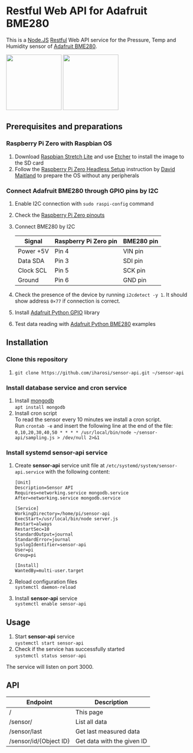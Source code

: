 # Restful Web API for Adafruit BME280

This is a [Node.JS](https://nodejs.org/) [Restful](https://en.wikipedia.org/wiki/Representational_state_transfer) Web API service for the Pressure, Temp and Humidity sensor of [Adafruit BME280]((https://www.adafruit.com/product/2652)).

[<img src="https://cdn-learn.adafruit.com/assets/assets/000/026/680/medium800/sensors_pinout.jpg" height="150">](https://www.adafruit.com/product/2652)
[<img src="https://www.raspberrypi.org/app/uploads/2017/05/Raspberry-Pi-Zero-1-1755x1080.jpg" height="150">](https://www.raspberrypi.org/products/raspberry-pi-zero/)

## Prerequisites and preparations

### Raspberry Pi Zero with Raspbian OS

1. Download [Raspbian Stretch Lite](https://www.raspberrypi.org/downloads/raspbian/) and use [Etcher](https://etcher.io) to install the image to the SD card
2. Follow the [Raspberry Pi Zero Headless Setup](https://davidmaitland.me/2015/12/raspberry-pi-zero-headless-setup/) instruction by [David Maitland](https://github.com/davidmaitland) to prepare the OS without any peripherals

### Connect Adafruit BME280 through GPIO pins by I2C

1. Enable I2C connection with `sudo raspi-config` command
2. Check the [Raspberry Pi Zero pinouts](http://pi4j.com/pins/model-zero-rev1.html)
3. Connect BME280 by I2C

	| Signal    | Raspberry Pi Zero pin | BME280 pin |
	|-----------|-----------------------|------------|
	| Power +5V |         Pin 4         |   VIN pin  |
	|  Data SDA |         Pin 3         |   SDI pin  |
	| Clock SCL |         Pin 5         |   SCK pin  |
	|   Ground  |         Pin 6         |   GND pin  |
4. Check the presence of the device by running `i2cdetect -y 1`. It should show address `0×77` if connection is correct.
5. Install [Adafruit Python GPIO](https://github.com/adafruit/Adafruit_Python_GPIO) library
6. Test data reading with [Adafruit Python BME280](https://github.com/adafruit/Adafruit_Python_BME280) examples

## Installation

### Clone this repository

1. `git clone https://github.com/iharosi/sensor-api.git ~/sensor-api`

### Install database service and cron service

1. Install [mongodb](https://www.mongodb.com)  
	`apt install mongodb`
2. Install cron script  
	To read the sensor every 10 minutes we install a cron script.  
	Run `crontab -e` and insert the following line at the end of the file:
`0,10,20,30,40,50 * * * * /usr/local/bin/node ~/sensor-api/sampling.js > /dev/null 2>&1`

### Install systemd sensor-api service

1. Create **sensor-api** service unit file at `/etc/systemd/system/sensor-api.service` with the following content:

	```
	[Unit]
	Description=Sensor API
	Requires=networking.service mongodb.service
	After=networking.service mongodb.service
	
	[Service]
	WorkingDirectory=/home/pi/sensor-api
	ExecStart=/usr/local/bin/node server.js
	Restart=always
	RestartSec=10
	StandardOutput=journal
	StandardError=journal
	SyslogIdentifier=sensor-api
	User=pi
	Group=pi
	
	[Install]
	WantedBy=multi-user.target
	```
2. Reload configuration files  
	`systemctl daemon-reload`
3. Install **sensor-api** service  
	`systemctl enable sensor-api`

## Usage

1. Start **sensor-api** service  
	`systemctl start sensor-api`
2. Check if the service has successfully started  
	`systemctl status sensor-api`
	
The service will listen on port 3000.

## API

| Endpoint               | Description                |
| ---------------------- | -------------------------- |
| /                      | This page                  |
| /sensor/               | List all data              |
| /sensor/last           | Get last measured data     |
| /sensor/id/{Object ID} | Get data with the given ID |

